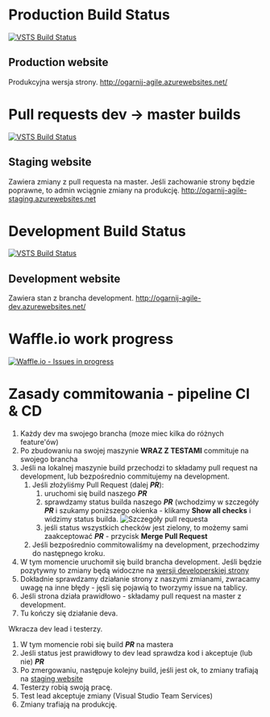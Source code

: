 # Production Build Status
[![VSTS Build Status](https://zn1web.visualstudio.com/_apis/public/build/definitions/79e054d5-f75b-4213-afad-e16c92339659/1/badge)](https://zn1web.visualstudio.com/MyFirstProject/_dashboards?activeDashboardId=a6ca41b6-9337-4f81-9f09-4f047d05788b)

## Production website
Produkcyjna wersja strony.
http://ogarnij-agile.azurewebsites.net/

# Pull requests dev -> master builds
[![VSTS Build Status](https://zn1web.visualstudio.com/_apis/public/build/definitions/79e054d5-f75b-4213-afad-e16c92339659/3/badge)](https://zn1web.visualstudio.com/_apis/public/build/definitions/79e054d5-f75b-4213-afad-e16c92339659/3/badge)

## Staging website
Zawiera zmiany z pull requesta na master. Jeśli zachowanie strony będzie poprawne, to admin wciągnie zmiany na produkcję.
http://ogarnij-agile-staging.azurewebsites.net

# Development Build Status
[![VSTS Build Status](https://zn1web.visualstudio.com/_apis/public/build/definitions/79e054d5-f75b-4213-afad-e16c92339659/2/badge)](https://zn1web.visualstudio.com/_apis/public/build/definitions/79e054d5-f75b-4213-afad-e16c92339659/2/badge)

## Development website
Zawiera stan z brancha development.
http://ogarnij-agile-dev.azurewebsites.net/

# Waffle.io work progress
[![Waffle.io - Issues in progress](https://badge.waffle.io/ZespolNumerJeden/zn1.svg?label=in%20progress&title=In%20Progress)](http://waffle.io/ZespolNumerJeden/zn1)

# Zasady commitowania - pipeline CI & CD
1. Każdy dev ma swojego brancha (moze miec kilka do różnych feature'ów)
1. Po zbudowaniu na swojej maszynie **WRAZ Z TESTAMI** commituje na swojego brancha
1. Jeśli na lokalnej maszynie build przechodzi to składamy pull request na development, lub bezpośrednio commitujemy na development.
    1. Jeśli złożyliśmy Pull Request (dalej ***PR***):
        1. uruchomi się build naszego ***PR***
        1. sprawdzamy status builda naszego ***PR*** (wchodzimy w szczegóły ***PR*** i szukamy poniższego okienka - klikamy **Show all checks** i widzimy status builda.
        ![Szczegóły pull requesta](https://i.imgur.com/G8mIthD.png)
        1. jeśli status wszystkich checków jest zielony, to możemy sami zaakceptować ***PR*** - przycisk **Merge Pull Request**
    1. Jeśli bezpośrednio commitowaliśmy na development, przechodzimy do następnego kroku.
1. W tym momencie uruchomił się build brancha development. Jeśli będzie pozytywny to zmiany będą widoczne na [wersji developerskiej strony](http://ogarnij-agile-dev.azurewebsites.net)
1. Dokładnie sprawdzamy działanie strony z naszymi zmianami, zwracamy uwagę na inne błędy - jęsli się pojawią to tworzymy issue na tablicy.
1. Jeśli strona działa prawidłowo - składamy pull request na master z development.
1. Tu kończy się działanie deva.

Wkracza dev lead i testerzy.
1. W tym momencie robi się build ***PR*** na mastera
2. Jeśli status jest prawidłowy to dev lead sprawdza kod i akceptuje (lub nie) ***PR***
3. Po zmergowaniu, następuje kolejny build, jeśli jest ok, to zmiany trafiają na [staging website](http://ogarnij-agile-staging.azurewebsites.net)
4. Testerzy robią swoją pracę.
5. Test lead akceptuje zmiany (Visual Studio Team Services)
6. Zmiany trafiają na produkcję.




